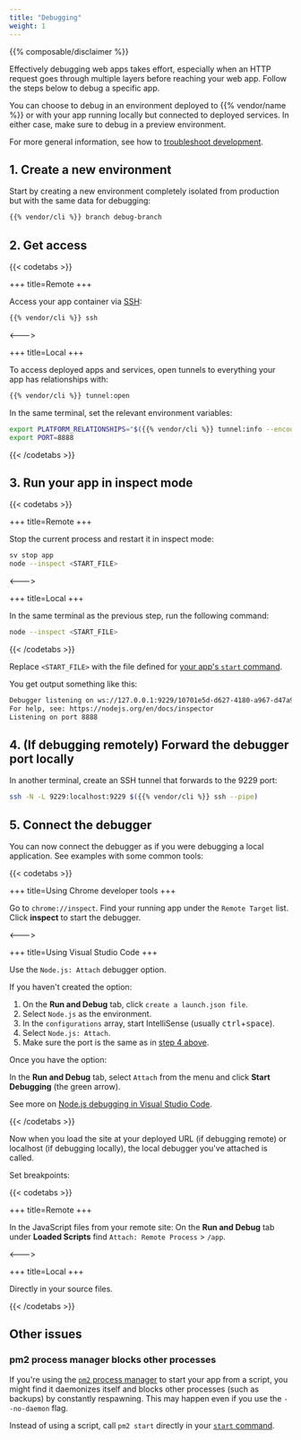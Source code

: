 ```yaml
---
title: "Debugging"
weight: 1
---
```


{{% composable/disclaimer %}}

Effectively debugging web apps takes effort,
especially when an HTTP request goes through multiple layers before reaching your web app.
Follow the steps below to debug a specific app.

You can choose to debug in an environment deployed to {{% vendor/name %}}
or with your app running locally but connected to deployed services.
In either case, make sure to debug in a preview environment.

For more general information, see how to [troubleshoot development](/development/troubleshoot.md).

## 1. Create a new environment

Start by creating a new environment completely isolated from production but with the same data for debugging:

```bash
{{% vendor/cli %}} branch debug-branch
```

## 2. Get access

{{< codetabs >}}

+++
title=Remote
+++

Access your app container via [SSH](../../development/ssh/_index.md):

```bash
{{% vendor/cli %}} ssh
```

<--->

+++
title=Local
+++

To access deployed apps and services, open tunnels to everything your app has relationships with:

```bash
{{% vendor/cli %}} tunnel:open
```

In the same terminal, set the relevant environment variables:

```bash
export PLATFORM_RELATIONSHIPS="$({{% vendor/cli %}} tunnel:info --encode)"
export PORT=8888
```

{{< /codetabs >}}


## 3. Run your app in inspect mode

{{< codetabs >}}

+++
title=Remote
+++

Stop the current process and restart it in inspect mode:

```bash
sv stop app
node --inspect <START_FILE>
```

<--->

+++
title=Local
+++

In the same terminal as the previous step, run the following command:

```bash
node --inspect <START_FILE>
```

{{< /codetabs >}}


Replace `<START_FILE>` with the file defined for [your app's `start` command](./_index.md#4-start-your-app).

You get output something like this:

```bash
Debugger listening on ws://127.0.0.1:9229/10701e5d-d627-4180-a967-d47a924c93c0
For help, see: https://nodejs.org/en/docs/inspector
Listening on port 8888
```

## 4. (If debugging remotely) Forward the debugger port locally

In another terminal, create an SSH tunnel that forwards to the 9229 port:

```bash
ssh -N -L 9229:localhost:9229 $({{% vendor/cli %}} ssh --pipe)
```

## 5. Connect the debugger

You can now connect the debugger as if you were debugging a local application.
See examples with some common tools:

{{< codetabs >}}

+++
title=Using Chrome developer tools
+++

Go to `chrome://inspect`.
Find your running app under the `Remote Target` list.
Click **inspect** to start the debugger.

<--->

+++
title=Using Visual Studio Code
+++

Use the `Node.js: Attach` debugger option.

If you haven't created the option:

1. On the **Run and Debug** tab, click `create a launch.json file`.
2. Select `Node.js` as the environment.
3. In the `configurations` array, start IntelliSense (usually <kbd>ctrl</kbd>+<kbd>space</kbd>).
4. Select `Node.js: Attach`.
5. Make sure the port is the same as in [step 4 above](#4-if-debugging-remotely-forward-the-debugger-port-locally).

Once you have the option:

In the **Run and Debug** tab, select `Attach` from the menu and click **Start Debugging** (the green arrow).

See more on [Node.js debugging in Visual Studio Code](https://code.visualstudio.com/docs/nodejs/nodejs-debugging).

{{< /codetabs >}}

Now when you load the site at your deployed URL (if debugging remote) or localhost (if debugging locally),
the local debugger you've attached is called.

Set breakpoints:

{{< codetabs >}}

+++
title=Remote
+++

In the JavaScript files from your remote site:
On the **Run and Debug** tab under **Loaded Scripts** find `Attach: Remote Process` > `/app`.

<--->

+++
title=Local
+++

Directly in your source files.

{{< /codetabs >}}


## Other issues

### pm2 process manager blocks other processes

If you're using the [`pm2` process manager](https://github.com/unitech/pm2) to start your app from a script,
you might find it daemonizes itself and blocks other processes (such as backups) by constantly respawning.
This may happen even if you use the `--no-daemon` flag.

Instead of using a script, call `pm2 start` directly in your [`start` command](./_index.md#4-start-your-app).
